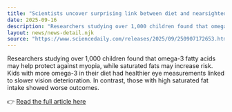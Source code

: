 ```yaml
---
title: "Scientists uncover surprising link between diet and nearsightedness"
date: 2025-09-16
description: "Researchers studying over 1,000 children found that omega-3 fatty acids may help protect against myopia, while saturated fats may increase risk. Kids with more omega-3 in their diet had healthier eye measurements linked to slower vision deterioration. In contrast, those with high saturated fat intake showed worse outcomes."
layout: news/news-detail.njk
source: "https://www.sciencedaily.com/releases/2025/09/250907172653.htm"
---
```


Researchers studying over 1,000 children found that omega-3 fatty acids may help protect against myopia, while saturated fats may increase risk. Kids with more omega-3 in their diet had healthier eye measurements linked to slower vision deterioration. In contrast, those with high saturated fat intake showed worse outcomes.

👉 [Read the full article here](https://www.sciencedaily.com/releases/2025/09/250907172653.htm)
